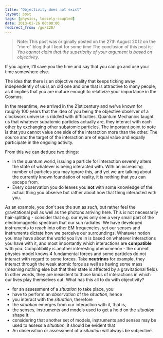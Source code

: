 ```yaml
---
title: "Objectivity does not exist"
layout: post
tags: [physics, loosely-coupled]
date: 2013-02-26 00:00:00
redirect_from: /go/220/
---
```


> Note: This post was originally posted on the 27th August 2012 on the "more" blog that I kept for some time
The conclusion of this post is: *You cannot claim that the superiority of your argument is based on objectivity*. 

If you agree, I'll save you the time and say that you can go and use your time somewhere else. 

The idea that there is an objective reality that keeps ticking away independently of us is an old one and one that is attractive to many people, as it implies that you are mature enough to relativize your importance in the Cosmos. 

In the meantime, we arrived in the 21st century and we've known for roughly 100 years that the idea of you being the objective observer of a clockwork universe is riddled with difficulties. Quantum Mechanics taught us that whatever subatomic particles actually are, they interact with each other by exchanging other subatomic particles. The important point to note is that you cannot value one side of the interaction more than the other. The source and the target of the interaction are of equal value and equally participate in the ongoing activity.

From this we can deduce two things: 

*   In the quantum world, issuing a particle for interaction severely alters the state of whatever is being interacted with. With an increasing number of particles you may ignore this, and yet we are talking about the currently known foundation of reality, it is nothing that you can escape from.
*   Every observation you do leaves you **not** with some knowledge of the actual thing you observe but rather about how that thing interacted with you.  

As an example, you don't see the sun as *such*, but rather feel the gravitational pull as well as the photons arriving here. This is not necessarily hair-splitting - consider that e.g. our eyes only see a very small part of the electromagnetic spectrum that our sun radiates. We have developed instruments to reach into other EM frequencies, yet our senses and instruments dictate how we perceive our surroundings. Whatever notion you may have about the world you live in is based on whatever interactions you have with it, and most importantly which interactions are **compatible** with you. Compatibility is another interesting phenomenon - the current physics model knows 4 fundamental forces and some particles do not interact with regard to some forces. Take **neutrinos** for example, they interact through the weak atomic force as well as having some mass (meaning nothing else but that their state is affected by a gravitational field). In other words, they are inexistent to those kinds of interactions in which our lives play themselves out. What has this all to do with objectivity? 

*   for an assessment of a *situation* to take place, you
*   have to perform an *observation* of the *situation*, hence
*   you interact with the *situation*, therefore
*   the *situation* emerges from our interaction with it, that is, 
*   the senses, instruments and models used to get a hold on the *situation* shape it.
*   considering that another set of models, instruments and senses may be used to assess a *situation*, it should be evident that
*   An observation or assessment of a *situation* will always be subjective.